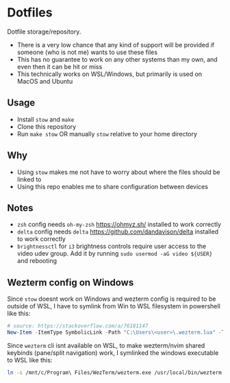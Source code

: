 # Dotfiles

Dotfile storage/repository.

- There is a very low chance that any kind of support will be provided if someone (who is not me) wants to use these files
- This has no guarantee to work on any other systems than my own, and even then it can be hit or miss
- This technically works on WSL/Windows, but primarily is used on MacOS and Ubuntu

## Usage

- Install `stow` and `make` 
- Clone this repository
- Run `make stow` OR manually `stow` relative to your home directory

## Why

- Using `stow` makes me not have to worry about where the files should be linked to
- Using this repo enables me to share configuration between devices

## Notes

- `zsh` config needs `oh-my-zsh` <https://ohmyz.sh/> installed to work correctly
- `delta` config needs `delta` <https://github.com/dandavison/delta> installed to work correctly
- `brightnessctl` for `i3` brightness controls require user access to the video udev group. Add it by running `sudo usermod -aG video ${USER}` and rebooting

## Wezterm config on Windows

Since `stow` doesnt work on Windows and wezterm config is required to be outside of WSL,
I have to symlink from Win to WSL filesystem in powershell like this:

```powershell
# source: https://stackoverflow.com/a/76181147
New-Item -ItemType SymbolicLink -Path "C:\Users\<user>\.wezterm.lua" -Target "\\wsl$\Ubuntu\home\<user>\projects\dotfiles\wezterm\.config\wezterm\wezterm.lua"
```

Since `wezterm` cli isnt available on WSL, to make wezterm/nvim shared keybinds (pane/split navigation) work, I symlinked the windows executable to WSL like this:

```bash
ln -s /mnt/c/Program\ Files/WezTerm/wezterm.exe /usr/local/bin/wezterm
```

